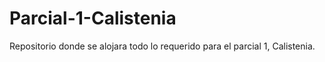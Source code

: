 # Parcial-1-Calistenia
Repositorio donde se alojara todo lo requerido para el parcial 1, Calistenia.
